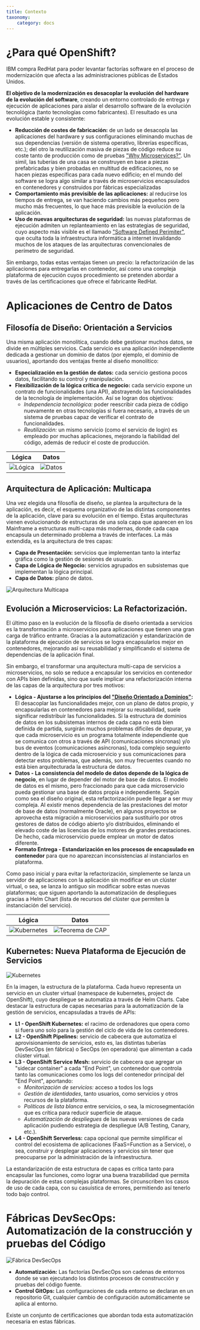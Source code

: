 ```yaml
---
title: Contexto
taxonomy:
    category: docs
---
```


# ¿Para qué OpenShift?
IBM compra RedHat para poder levantar factorías software en el proceso de modernización que afecta a las administraciones públicas de Estados Unidos. 

**El objetivo de la modernización es desacoplar la evolución del hardware de la evolución del software**, creando un entorno controlado de entrega y ejecución de aplicaciones para aislar el desarrollo software de la evolución tecnológica (tanto tecnologías como fabricantes). El resultado es una evolución estable y consistente: 

  + **Reducción de costes de fabricación:** de un lado se desacopla las aplicaciones del hardware y sus configuraciones eliminando muchas de sus dependencias (versión de sistema operativo, librerías específicas, etc.); del otro la reutilización masiva de piezas de código reduce su coste tanto de producción como de pruebas ["Why Microservices?"](https://media.dau.edu/playlist/details/1_0kko71p1?target=_blank). Un simil, las tuberías de una casa se construyen en base a piezas prefabricadas y bien probadas en multitud de edificaciones, no se hacen piezas específicas para cada nuevo edificio; en el mundo del software se logra algo similar a través de microservicios encapsulados en contenedores y construidos por fábricas especializadas 
  + **Comportamiento más previsible de las aplicaciones:** al reducirse los tiempos de entrega, se van haciendo cambios más pequeños pero mucho más frecuentes, lo que hace más previsible la evolución de la aplicación. 
  + **Uso de nuevas arquitecturas de seguridad:** las nuevas plataformas de ejecución admiten un replanteamiento en las estrategias de seguridad, cuyo aspecto más visible es el llamado ["Software Defined Perimiter"](https://en.wikipedia.org/wiki/Software-defined_perimeter?target=_blank), que oculta toda la infraestructura informática a internet invalidando muchos de los ataques de las arquitecturas convencionales de perímetro de seguridad.

Sin embargo, todas estas ventajas tienen un precio: la refactorización de las aplicaciones para entregarlas en contenedor, así como una compleja plataforma de ejecución cuyos procedimiento se pretenden abordar a través de las certificaciones que ofrece el fabricante RedHat.

# Aplicaciones de Centro de Datos
## Filosofía de Diseño: Orientación a Servicios

Una misma aplicación monolítica, cuando debe gestionar muchos datos, se divide en múltiples servicios. Cada servicio es una aplicación independiente dedicada a gestionar un dominio de datos (por ejemplo, el dominio de usuarios), aportando dos ventajas frente al diseño monolítico:
 + **Especialización en la gestión de datos:** cada servicio gestiona pocos datos, facilitando su control y manipulación.
 + **Flexibilización de la lógica crítica de negocio:** cada servicio expone un contrato de funcionalidades (una API), abstrayendo las funcionalidades de la tecnología de implementación. Así se logran dos objetivos: 
   - *Independencia tecnológica:* poder reescribir cada pieza de código nuevamente en otras tecnologías si fuera necesario, a través de un sistema de pruebas capaz de verificar el contrato de funcionalidades.
   - *Reutilización:* un mismo servicio (como el servicio de login) es empleado por muchas aplicaciones, mejorando la fiabilidad del código, además de reducir el coste de producción.

 Lógica                             | Datos
 -----------------------------------|-----------------------------------
![Lógica](image://intro/logica.jpg) | ![Datos](image://intro/datos.jpg)

## Arquitectura de Aplicación: Multicapa

Una vez elegida una filosofía de diseño, se plantea la arquitectura de la aplicación, es decir, el esquema organizativo de las distintas componentes de la aplicación, clave para su evolución en el tiempo. Estas arquitecturas vienen evolucionando de estructuras de una sola capa que aparecen en los Mainframe a estructuras multi-capa más modernas, donde cada capa encapsula un determinado problema a través de interfaces. La más extendida, es la arquitectura de tres capas:
  
 + **Capa de Presentación:** servicios que implementan tanto la interfaz gráfica como la gestión de sesiones de usuario.
 + **Capa de Lógica de Negocio:** servicios agrupados en subsistemas que implementan la lógica principal.
 + **Capa de Datos:** plano de datos. 
 
 ![Arquitectura Multicapa](image://intro/multicapa.jpg)

## Evolución a Microservicios: La Refactorización.

El último paso en la evolución de la filosofía de diseño orientada a servicios es la transformación a microservicios para aplicaciones que tienen una gran carga de tráfico entrante. Gracias a la automatización y estandarización de la plataforma de ejecución de servicios se logra encapsularlos mejor en contenedores, mejorando así su reusabilidad y simplificando el sistema de dependencias de la aplicación final.

Sin embargo, el transformar una arquitectura multi-capa de servicios a microservicios, no solo se reduce a encapsular los servicios en contenedor con APIs bien definidas, sino que suele implicar una refactorización interna de las capas de la arquitectura por tres motivos:

  + **Lógica - Ajustarse a los principios del ["Diseño Orientado a Dominios"](https://es.wikipedia.org/wiki/Dise%C3%B1o_guiado_por_el_dominio?target=_blank):** El desacoplar las funcionalidades mejor, con un plano de datos propio, y encapsularlas en contenedores para mejorar su reusabilidad, suele significar redistribuir las funcionalidades. Si la estructura de dominios de datos en los subsistemas internos de cada capa no está bien definida de partida, surgirán muchos problemas díficiles de depurar, ya que cada microservicio es un programa totalmente independiente que se comunica con otros a través de API (comunicaciones síncronas) y/o bus de eventos (comunicaciones asíncronas), toda complejo seguiento dentro de la lógica de cada microservicio y sus comunicaciones para detectar estos problemas, que además, son muy frecuentes cuando no está bien arquitecturada la estructura de datos. 
  + **Datos - La consistencia del modelo de datos depende de la lógica de negocio**, en lugar de depender del motor de base de datos. El modelo de datos es el mismo, pero fraccionado para que cada microservicio pueda gestionar una base de datos propia e independiente. Según como sea el diseño original, esta refactorización puede llegar a ser muy compleja. Al existir menos dependencia de las prestaciones del motor de base de datos (normalmente Oracle), en algunos proyectos se aprovecha esta migración a microservicios para sustituirlo por otros gestores de datos de código abierto y/o distribuidos, eliminando el elevado coste de las licencias de los motores de grandes prestaciones. De hecho, cada microservicio puede emplear un motor de datos diferente.
  + **Formato Entrega - Estandarización en los procesos de encapsulado en contenedor** para que no aparezcan inconsistencias al instanciarlos en plataforma.  

Como paso inicial y para evitar la refactorización, simplemente se lanza un servidor de aplicaciones con la aplicación sin modificar en un clúster virtual, o sea, se lanza lo antiguo sin modificar sobre estas nuevas plataformas; que siguen aportando la automatización de despliegues gracias a Helm Chart (lista de recursos del clúster que permiten la instanciación del servicio).

 Lógica                                   | Datos
 -----------------------------------------|-----------------------------------
![Kubernetes](image://intro/refactor.jpg) | ![Teorema de CAP](image://intro/database.jpg)
    
## Kubernetes: Nueva Plataforma de Ejecución de Servicios

![Kubernetes](image://intro/kubernetes.jpg)

En la imagen, la estructura de la plataforma. Cada huevo representa un servicio en un cluster virtual (namespace de kubernetes, project de OpenShift), cuyo despliegue se automatiza a través de Helm Charts. Cabe destacar la estructura de capas necesarias para la automatización de la gestión de servicios, encapsuladas a través de APIs:
 + **L1 - OpenShift Kubernetes:** el racimo de ordenadores que opera como si fuera uno solo para la gestión del ciclo de vida de los contenedores.
 + **L2 - OpenShift Pipelines:** servicio de cabecera que automatiza el aprovisionamiento de servicios, esto es, las distintas tuberías DevSecOps (en fábrica) o SecOps (en operadora) que alimentan a cada clúster virtual.
 + **L3 - OpenShift Service Mesh:** servicio de cabecera que agregar un "sidecar container" a cada "End Point", un contenedor que controla tanto las comunicaciones como los logs del contenedor principal del "End Point", aportando:
    - *Monitorización de servicios:* acceso a todos los logs
	- *Gestión de identidades*, tanto usuarios, como servicios y otros recursos de la plataforma.
	- *Políticas de lista blanca* entre servicios, o sea, la microsegmentación que es crítica para reducir superficie de ataque.
	- *Automatización de despliegues* de las nuevas versiones de cada aplicación pudiendo estrategia de despliegue (A/B Testing, Canary, etc.).
 + **L4 - OpenShift Serverless:** capa opcional que permite simplificar el control del ecosistema de aplicaciones (FaaS=Function as a Service), o sea, construir y desplegar aplicaciones y servicios sin tener que preocuparse por la administración de la infraestructura.
 
La estandarización de esta estructura de capas es crítica tanto para encapsular las funciones, como lograr una buena trazabilidad que permita la depuración de estas complejas plataformas. Se circunscriben los casos de uso de cada capa, con su casuística de errores, permitiendo así tenerlo todo bajo control.

# Fábricas DevSecOps: Automatización de la construcción y pruebas del Código

![Fábrica DevSecOps](image://intro/factory.png)

+ **Automatización:** Las factorías DevSecOps son cadenas de entornos donde se van ejecutando los distintos procesos de construcción y pruebas del código fuente. 
+ **Control GitOps:** Las configuraciones de cada entorno se declaran en un repositorio Git, cualquier cambio de configuración automáticamente se aplica al entorno.

Existe un conjunto de certificaciones que abordan toda esta automatización necesaria en estas fábricas.